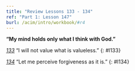 ```yaml
---
title: "Review Lessons 133 - 134"
ref: "Part 1: Lesson 147"
burl: /acim/intro/workbook/#r4
---
```


**“My mind holds only what I think with God.”**

[*133*](/acim/workbook/l133/?r=1) “I will not value what is valueless.”
{: #l133}

[*134*](/acim/workbook/l134/?r=1) “Let me perceive forgiveness as it is.”
{: #l134}

